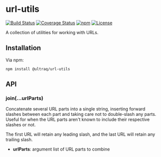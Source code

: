 
url-utils
=========

[![Build Status](https://travis-ci.org/ultraq/url-utils.svg?branch=master)](https://travis-ci.org/ultraq/url-utils)
[![Coverage Status](https://coveralls.io/repos/github/ultraq/url-utils/badge.svg?branch=master)](https://coveralls.io/github/ultraq/url-utils?branch=master)
[![npm](https://img.shields.io/npm/v/@ultraq/url-utils.svg?maxAge=3600)](https://www.npmjs.com/package/@ultraq/url-utils)
[![License](https://img.shields.io/github/license/ultraq/url-utils.svg?maxAge=2592000)](https://github.com/ultraq/url-utils/blob/master/LICENSE.txt)

A collection of utilities for working with URLs.

Installation
------------

Via npm:

```
npm install @ultraq/url-utils
```


API
---

### join(...urlParts)

Concatenate several URL parts into a single string, inserting forward slashes
between each part and taking care not to double-slash any parts.  Useful for
when the URL parts aren't known to include their respective slashes or not.

The first URL will retain any leading slash, and the last URL will retain any
trailing slash.

 - **urlParts**: argument list of URL parts to combine
